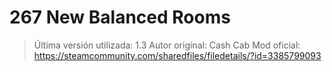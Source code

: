 # 267 New Balanced Rooms
> Última versión utilizada: 1.3
> Autor original: Cash Cab
> Mod oficial: https://steamcommunity.com/sharedfiles/filedetails/?id=3385799093